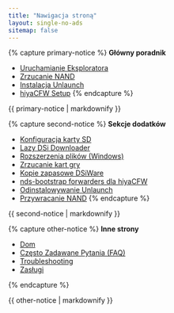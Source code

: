 ```yaml
---
title: "Nawigacja stroną"
layout: single-no-ads
sitemap: false
---
```


{% capture primary-notice %}
**Główny poradnik**

+ [Uruchamianie Eksploratora](launching-the-exploit)
+ [Zrzucanie NAND](dumping-nand)
+ [Instalacja Unlaunch](installing-unlaunch)
+ [hiyaCFW Setup](hiyacfw-setup)
{% endcapture %}
<div class="notice--primary">{{ primary-notice | markdownify }}</div>

{% capture second-notice %}
**Sekcje dodatków**

+ [Konfiguracja karty SD](sd-card-setup)
+ [Lazy DSi Downloader](/lazy-dsi-downloader)
+ [Rozszerzenia plików (Windows)](file-extensions-%28windows%29)
+ [Zrzucanie kart gry](dumping-game-cards)
+ [Kopie zapasowe DSiWare](dsiware-backups)
+ [nds-bootstrap forwarders dla hiyaCFW](nds-bootstrap-forwarders)
+ [Odinstalowywanie Unlaunch](uninstalling-unlaunch)
+ [Przywracanie NAND](restoring-nand)
{% endcapture %}
<div class="notice--info">{{ second-notice | markdownify }}</div>

{% capture other-notice %}
**Inne strony**

+ [Dom](home)
+ [Często Zadawane Pytania (FAQ)](faq)
+ [Troubleshooting](troubleshooting)
+ [Zasługi](credits)

{% endcapture %}
<div class="notice">{{ other-notice | markdownify }}</div>

